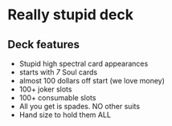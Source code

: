 # Really stupid deck
## Deck features
- Stupid high spectral card appearances
- starts with *7* Soul cards
- almost 100 dollars off start (we love money)
- 100+ joker slots
- 100+ consumable slots
- All you get is spades. NO other suits
- Hand size to hold them ALL